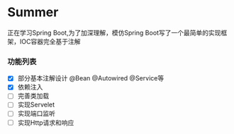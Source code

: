 # Summer
正在学习Spring Boot,为了加深理解，模仿Spring Boot写了一个最简单的实现框架，IOC容器完全基于注解  

### 功能列表

- [x] 部分基本注解设计 @Bean @Autowired @Service等
- [x] 依赖注入
- [ ] 完善类加载
- [ ] 实现Servelet
- [ ] 实现端口监听
- [ ] 实现Http请求和响应
